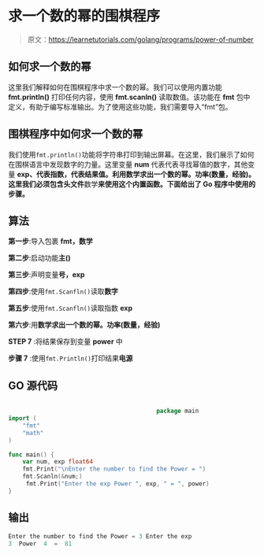 # 求一个数的幂的围棋程序

> 原文：<https://learnetutorials.com/golang/programs/power-of-number>

## 如何求一个数的幂

这里我们解释如何在围棋程序中求一个数的幂。我们可以使用内置功能 **fmt.println()** 打印任何内容，使用 **fmt.scanln()** 读取数值。该功能在 **fmt** 包中定义，有助于编写标准输出。为了使用这些功能，我们需要导入“fmt”包。

## 围棋程序中如何求一个数的幂

我们使用`fmt.println()`功能将字符串打印到输出屏幕。在这里，我们展示了如何在围棋语言中发现数字的力量。这里变量 **num** 代表代表寻找幂值的数字，其他变量 **exp、**代表指数，**代表结果值。利用**数学求出一个数的幂。功率(数量，经验)**。这里我们必须包含头文件**数学**来使用这个内置函数。下面给出了 Go 程序中使用的步骤。**

## 算法

**第一步**:导入包裹 **fmt，数学**

**第二步**:启动功能**主()**

**第三步**:声明变量**号，exp**

**第四步**:使用`fmt.Scanfln()`读取**数字**

**第五步**:使用`fmt.Scanfln()`读取指数 **exp**

**第六步**:用**数学求出一个数的幂。功率(数量，经验)**

**STEP 7** :将结果保存到变量 **power** 中

**步骤 7** :使用`fmt.Println()`打印结果**电源**

## GO 源代码

```go

                                          package main
import (
    "fmt"
    "math"
)

func main() {
    var num, exp float64
    fmt.Print("\nEnter the number to find the Power = ")
    fmt.Scanln(&num;)
     fmt.Print("Enter the exp Power ", exp, " = ", power)
}

```

## 输出

```go
Enter the number to find the Power = 3 Enter the exp
3  Power  4  =  81
```